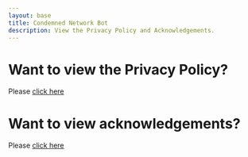 ```yaml
---
layout: base
title: Condemned Network Bot
description: View the Privacy Policy and Acknowledgements.
---
```


# Want to view the Privacy Policy?
Please [click here](./privacy.md)

# Want to view acknowledgements?
Please [click here](./acknowledgements.md)